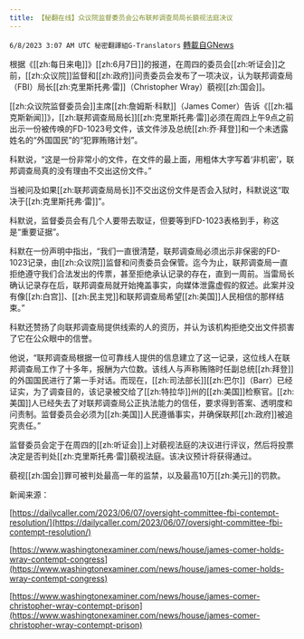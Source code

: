 ```yaml
---
title: 【秘翻在线】众议院监督委员会公布联邦调查局局长藐视法庭决议
---
```

`6/8/2023 3:07 AM UTC 秘密翻譯組G-Translators` [轉載自GNews](https://gnews.org/articles/1367064)

根据《[[zh:每日来电]]》[[zh:6月7日]]的报道，在周四的委员会[[zh:听证会]]之前，[[zh:众议院]]监督和[[zh:政府]]问责委员会发布了一项决议，认为联邦调查局（FBI）局长[[zh:克里斯托弗·雷]]（Christopher Wray）藐视[[zh:国会]]。

[[zh:众议院监督委员会]]主席[[zh:詹姆斯·科默]]（James Comer）告诉《[[zh:福克斯新闻]]》，[[zh:联邦调查局局长]][[zh:克里斯托弗·雷]]必须在周四上午9点之前出示一份被传唤的FD-1023号文件，该文件涉及总统[[zh:乔·拜登]]和一个未透露姓名的“外国国民”的“犯罪贿赂计划”。

科默说，“这是一份非常小的文件，在文件的最上面，用粗体大字写着‘非机密’，联邦调查局真的没有理由不交出这份文件。”

当被问及如果[[zh:联邦调查局局长]]不交出这份文件是否会入狱时，科默说这“取决于[[zh:克里斯托弗·雷]]”。

科默说，监督委员会有几个人要带去取证，但要等到FD-1023表格到手，称这是“重要证据”。

科默在一份声明中指出，“我们一直很清楚，联邦调查局必须出示非保密的FD-1023记录，由[[zh:众议院]]监督和问责委员会保管。迄今为止，联邦调查局一直拒绝遵守我们合法发出的传票，甚至拒绝承认记录的存在，直到一周前。当雷局长确认记录存在后，联邦调查局就开始掩盖事实，向媒体泄露虚假的叙述。此案并没有像[[zh:白宫]]、[[zh:民主党]]和联邦调查局希望[[zh:美国]]人民相信的那样结束。”

科默还赞扬了向联邦调查局提供线索的人的资历，并认为该机构拒绝交出文件损害了它在公众眼中的信誉。

他说，“联邦调查局根据一位可靠线人提供的信息建立了这一记录，这位线人在联邦调查局工作了十多年，报酬为六位数。该线人与声称贿赂时任副总统[[zh:拜登]]的外国国民进行了第一手对话。而现在，[[zh:司法部长]][[zh:巴尔]]（Barr）已经证实，为了调查目的，该记录被交给了[[zh:特拉华]]州的[[zh:美国]]检察官。[[zh:美国]]人已经失去了对联邦调查局公正执法能力的信任，要求得到答案、透明度和问责制。监督委员会必须为[[zh:美国]]人民遵循事实，并确保联邦[[zh:政府]]被追究责任。”

监督委员会定于在周四的[[zh:听证会]]上对藐视法庭的决议进行评议，然后将投票决定是否判处[[zh:克里斯托弗·雷]]藐视法庭。该决议预计将获得通过。

藐视[[zh:国会]]罪可被判处最高一年的监禁，以及最高10万[[zh:美元]]的罚款。

新闻来源：

        

[https://dailycaller.com/2023/06/07/oversight-committee-fbi-contempt-resolution/](https://dailycaller.com/2023/06/07/oversight-committee-fbi-contempt-resolution/)

[https://www.washingtonexaminer.com/news/house/james-comer-holds-wray-contempt-congress](https://www.washingtonexaminer.com/news/house/james-comer-holds-wray-contempt-congress)

[https://www.washingtonexaminer.com/news/house/james-comer-christopher-wray-contempt-prison](https://www.washingtonexaminer.com/news/house/james-comer-christopher-wray-contempt-prison)
